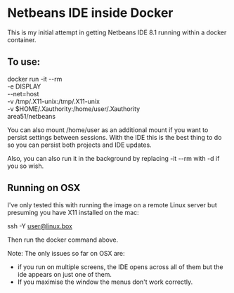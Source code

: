 # Netbeans IDE inside Docker

This is my initial attempt in getting Netbeans IDE 8.1 running within a docker container.

## To use:

docker run -it --rm \
   -e DISPLAY \
   --net=host \
   -v /tmp/.X11-unix:/tmp/.X11-unix \
   -v $HOME/.Xauthority:/home/user/.Xauthority \
   area51/netbeans

You can also mount /home/user as an additional mount if you want to persist settings between sessions. With the IDE this is the best thing to do so you can persist both projects and IDE updates.

Also, you can also run it in the background by replacing -it --rm with -d if you so wish.

## Running on OSX

I've only tested this with running the image on a remote Linux server but presuming you have X11 installed on the mac:

 ssh -Y user@linux.box

Then run the docker command above.

Note: The only issues so far on OSX are:
* if you run on multiple screens, the IDE opens across all of them but the ide appears on just one of them.
* If you maximise the window the menus don't work correctly.

